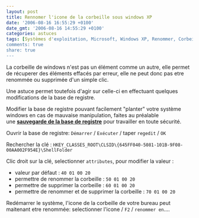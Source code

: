 ```yaml
---
layout: post
title: Rennomer l'icone de la corbeille sous windows XP
date: '2006-08-16 16:55:29 +0100'
date_gmt: '2006-08-16 14:55:29 +0100'
categories: astuces
tags: [Systèmes d'exploitation, Microsoft, Windows XP, Renommer, Corbeille]
comments: true
share: true
---
```

La corbeille de windows n'est pas un élément comme un autre, elle permet de récuperer des éléments effacés par erreur, elle ne peut donc pas etre renommée ou supprimée d'un simple clic.

Une astuce permet toutefois d'agir sur celle-ci en effectuant quelques modifications de la base de registre.

Modifier la base de registre pouvant facilement "planter" votre système windows en cas de mauvaise manipulation, faites au préalable une [**sauvegarde de la base de registre**](http://www.pcentraide.com/index.php?showtopic=779) pour travailler en toute sécurité.

Ouvrir la base de registre: `Démarrer` / `Exécuter` / taper `regedit` / `OK`

Rechercher la clé : `HKEY_CLASSES_ROOT\CLSID\{645FF040-5081-101B-9F08-00AA002F954E}\ShellFolder`

Clic droit sur la clé, selectionner `attributes`, pour modifier la valeur : 

 * valeur par défaut : `40 01 00 20`
 * permettre de renommer la corbeille : `50 01 00 20`
 * permettre de supprimer la corbeille : `60 01 00 20`
 * permettre de renommer et de supprimer la corbeille : `70 01 00 20`

Redémarrer le système, l'icone de la corbeille de votre bureau peut maitenant etre renommée: selectionner l'icone / `F2` / `renommer en`....
